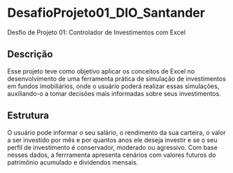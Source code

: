 # DesafioProjeto01_DIO_Santander
Desfio de Projeto 01: Controlador de Investimentos com Excel

## Descrição
Esse projeto teve como objetivo aplicar os conceitos de Excel no desenvolvimento de uma ferramenta prática de simulação de investimentos em fundos imobiliários, onde o usuário poderá realizar essas simulações, auxiliando-o a tomar decisões mais informadas sobre seus investimentos.

## Estrutura
O usuário pode informar o seu salário, o rendimento da sua carteira, o valor a ser investido por mês e por quantos anos ele deseja investir e se o seu perfil de investimento é conservador, moderado ou agressivo. Com base nesses dados, a ferrramenta apresenta cenários com valores futuros do patrimônio acumulado e dividendos mensais.

